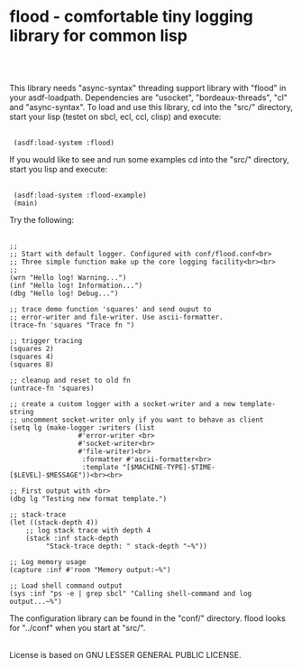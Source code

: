  <h1>flood - comfortable tiny logging library for common lisp</h1><br><br>
 
 This library needs "async-syntax" threading support library with "flood" in your asdf-loadpath.
 Dependencies are "usocket", "bordeaux-threads", "cl" and "async-syntax". 
 To load and use this library, cd into the "src/" directory, start your lisp (testet on sbcl, ecl, ccl, clisp)
 and execute:<br><br>
 
	 (asdf:load-system :flood)
 
 If you would like to see and run some examples cd into the "src/" directory, start you lisp and execute:<br><br>
 
	 (asdf:load-system :flood-example)
	 (main)

 Try the following:<br><br>
 
	;;
	;; Start with default logger. Configured with conf/flood.conf<br>
	;; Three simple function make up the core logging facility<br><br>
	;;
	(wrn "Hello log! Warning...")
	(inf "Hello log! Information...")
	(dbg "Hello log! Debug...")

	;; trace demo function 'squares' and send ouput to 
	;; error-writer and file-writer. Use ascii-formatter.
	(trace-fn 'squares "Trace fn ")

	;; trigger tracing
	(squares 2)
	(squares 4)
	(squares 8)

	;; cleanup and reset to old fn
	(untrace-fn 'squares)
  
 	;; create a custom logger with a socket-writer and a new template-string
	;; uncomment socket-writer only if you want to behave as client
	(setq lg (make-logger :writers (list 
					 #'error-writer <br>
					 #'socket-writer<br>
					 #'file-writer)<br>
					  :formatter #'ascii-formatter<br>
					  :template "[$MACHINE-TYPE]-$TIME-[$LEVEL]-$MESSAGE"))<br><br>
              
    ;; First output with <br>
    (dbg lg "Testing new format template.")

    ;; stack-trace
    (let ((stack-depth 4))
        ;; log stack trace with depth 4
        (stack :inf stack-depth 
             "Stack-trace depth: " stack-depth "~%"))

    ;; Log memory usage
    (capture :inf #'room "Memory output:~%")

    ;; Load shell command output
    (sys :inf "ps -e | grep sbcl" "Calling shell-command and log output...~%")

  


 The configuration library can be found in the "conf/" directory. flood looks for "../conf" when you start at "src/".<br><br>
 
 License is based on GNU LESSER GENERAL PUBLIC LICENSE.<br>
 
 
 
 
